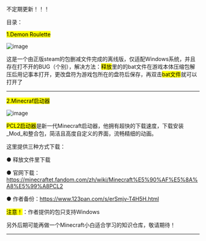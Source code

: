 不定期更新！！！

目录：

<mark>1.Demon Roulette</mark>

![image](https://github.com/user-attachments/assets/f3adca9b-3bf3-4bd4-b23e-c8de25508ddf)


这是一个由正版steam的包删减文件完成的离线版，仅适配Windows系统，并且存在打不开的BUG（个别），解决方法：<mark>释放</mark>里的的bat文件在游戏本体压缩包解压后用记事本打开，更改盘符为游戏包所在的盘符后保存，再双击<mark>bat文件</mark>就可以打开了

----------------------------------------------------------------------------------------------------------------------------------------------------------------------------------

<mark>2.Minecraf启动器</mark>

![image](https://github.com/user-attachments/assets/323d91b2-0e16-49af-9c18-75a95948f4ab)


<mark>PCL2启动器</mark>是新一代Minecraft启动器，他拥有超快的下载速度，下载安装_Mod_和整合包，简洁且高度自定义的界面，流畅精细的动画。

这里提供三种方式下载：

●     释放文件里下载

●     官网下载：https://minecraftet.fandom.com/zh/wiki/Minecraft%E5%90%AF%E5%8A%A8%E5%99%A8PCL2

●     作者备份：https://www.123pan.com/s/erSmjv-T4H5H.html

<mark>注意！</mark>：作者提供的包只支持Windows

另外后期可能再做一个Minecraft小白适合学习的知识仓库，敬请期待！

----------------------------------------------------------------------------------------------------------------------------------------------------------------------------------


